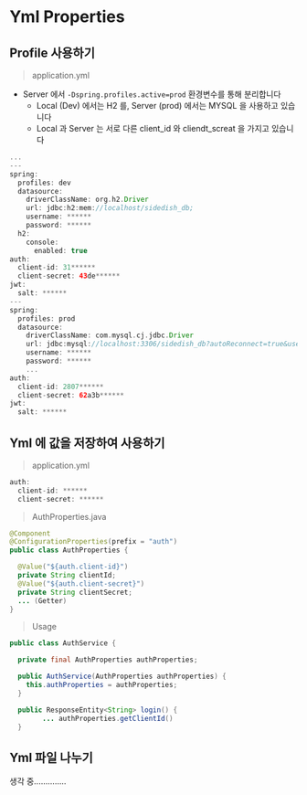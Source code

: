 # Yml Properties

## Profile 사용하기

> application.yml
  
- Server 에서 `-Dspring.profiles.active=prod` 환경변수를 통해 분리합니다
  - Local (Dev) 에서는 H2 를, Server (prod) 에서는 MYSQL 을 사용하고 있습니다  
  - Local 과 Server 는 서로 다른 client_id 와 cliendt_screat 을 가지고 있습니다

```gradle
...
---
spring:
  profiles: dev
  datasource:
    driverClassName: org.h2.Driver
    url: jdbc:h2:mem://localhost/sidedish_db;
    username: ******
    password: ******
  h2:
    console:
      enabled: true
auth:
  client-id: 31******
  client-secret: 43de******
jwt:
  salt: ******
---
spring:
  profiles: prod
  datasource:
    driverClassName: com.mysql.cj.jdbc.Driver
    url: jdbc:mysql://localhost:3306/sidedish_db?autoReconnect=true&useSSL=false&useUnicode=true&characterEncoding=utf8
    username: ******
    password: ******
    ...
auth:
  client-id: 2807******
  client-secret: 62a3b******
jwt:
  salt: ******
```

## Yml 에 값을 저장하여 사용하기

> application.yml

```gradle
auth:
  client-id: ******
  client-secret: ******
```

> AuthProperties.java

```java
@Component
@ConfigurationProperties(prefix = "auth")
public class AuthProperties {

  @Value("${auth.client-id}")
  private String clientId;
  @Value("${auth.client-secret}")
  private String clientSecret;
  ... (Getter)
}
```

> Usage

```java
public class AuthService {

  private final AuthProperties authProperties;

  public AuthService(AuthProperties authProperties) {
    this.authProperties = authProperties;
  }

  public ResponseEntity<String> login() {
        ... authProperties.getClientId()
  }
```

## Yml 파일 나누기

생각 중..............
